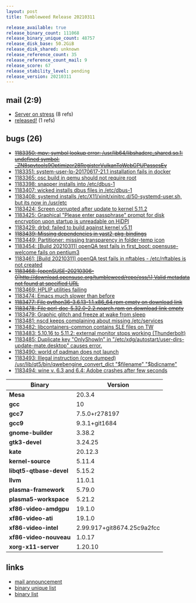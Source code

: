 ```yaml
---
layout: post
title: Tumbleweed Release 20210311

release_available: true
release_binary_count: 111068
release_binary_unique_count: 48757
release_disk_base: 50.2GiB
release_disk_shared: unknown
release_reference_count: 35
release_reference_count_mail: 9
release_score: 67
release_stability_level: pending
release_version: 20210311
---
```


## mail (2:9)

- [Server on stress](https://github.com/boombatower/tumbleweed-review/issues/10) (8 refs)
- [released!](https://github.com/boombatower/tumbleweed-review/issues/10) (1 refs)

## bugs (26)

<!--more-->

- ~~[1183350: mpv: symbol lookup error: /usr/lib64/libshaderc_shared.so.1: undefined symbol: _ZN8spvtools9Optimizer28RegisterVulkanToWebGPUPassesEv](https://bugzilla.opensuse.org/show_bug.cgi?id=1183350)~~
- [1183351: system-user-lp-20170617-21.1 installation fails in docker](https://bugzilla.opensuse.org/show_bug.cgi?id=1183351)
- [1183365: osc build in qemu should not require root](https://bugzilla.opensuse.org/show_bug.cgi?id=1183365)
- [1183398: snapper installs into /etc/dbus-1](https://bugzilla.opensuse.org/show_bug.cgi?id=1183398)
- [1183407: wicked installs dbus files in /etc/dbus-1](https://bugzilla.opensuse.org/show_bug.cgi?id=1183407)
- [1183408: systemd installs  /etc/X11/xinit/xinitrc.d/50-systemd-user.sh, but its now in /usr/etc](https://bugzilla.opensuse.org/show_bug.cgi?id=1183408)
- [1183424: Screen corrupted after update to kernel 5.11.2](https://bugzilla.opensuse.org/show_bug.cgi?id=1183424)
- [1183425: Graphical "Please enter passphrase" prompt for disk encryption upon startup is unreadable on HiDPI](https://bugzilla.opensuse.org/show_bug.cgi?id=1183425)
- [1183429: drbd: failed to build against kernel v5.11](https://bugzilla.opensuse.org/show_bug.cgi?id=1183429)
- ~~[1183439: Missing dependencies in yast2-pkg-bindings](https://bugzilla.opensuse.org/show_bug.cgi?id=1183439)~~
- [1183449: Partitioner: missing transparency in folder-temp icon](https://bugzilla.opensuse.org/show_bug.cgi?id=1183449)
- [1183454: \[Build 20210311\] openQA test fails in first_boot: opensuse-welcome fails on pentium3](https://bugzilla.opensuse.org/show_bug.cgi?id=1183454)
- [1183461: \[Build 20210311\] openQA test fails in nftables - /etc/nftables is not created](https://bugzilla.opensuse.org/show_bug.cgi?id=1183461)
- ~~[1183468: \[openSUSE-20210306-0|http://download.opensuse.org/tumbleweed/repo/oss/\] Valid metadata not found at specified URL](https://bugzilla.opensuse.org/show_bug.cgi?id=1183468)~~
- [1183469: HPLIP utilities failing](https://bugzilla.opensuse.org/show_bug.cgi?id=1183469)
- [1183474: Emacs much slower than before](https://bugzilla.opensuse.org/show_bug.cgi?id=1183474)
- ~~[1183477: File python36-3.6.13-1.1.x86_64.rpm empty on download link](https://bugzilla.opensuse.org/show_bug.cgi?id=1183477)~~
- ~~[1183478: File perl-doc-5.32.0-2.2.noarch.rpm on download link empty](https://bugzilla.opensuse.org/show_bug.cgi?id=1183478)~~
- [1183479: Graphic glitch and freeze at wake from sleep](https://bugzilla.opensuse.org/show_bug.cgi?id=1183479)
- [1183481: nscd keeps complaining about missing /etc/services](https://bugzilla.opensuse.org/show_bug.cgi?id=1183481)
- [1183482: libcontainers-common contains SLE files on TW](https://bugzilla.opensuse.org/show_bug.cgi?id=1183482)
- [1183483: 5.10.16 to 5.11.2: external monitor stops working (Thunderbolt)](https://bugzilla.opensuse.org/show_bug.cgi?id=1183483)
- [1183485: Duplicate key "OnlyShowIn" in "/etc/xdg/autostart/user-dirs-update-mate.desktop" causes error.](https://bugzilla.opensuse.org/show_bug.cgi?id=1183485)
- [1183490: world of padman does not launch](https://bugzilla.opensuse.org/show_bug.cgi?id=1183490)
- [1183493: Illegal instruction (core dumped) /usr/lib/qt5/bin/qwebengine_convert_dict "$filename" "$bdicname"](https://bugzilla.opensuse.org/show_bug.cgi?id=1183493)
- [1183494: wine v. 6.3 and 6.4: Adobe crashes after few seconds](https://bugzilla.opensuse.org/show_bug.cgi?id=1183494)

Binary | Version
--- | ---
**Mesa** | 20.3.4
**gcc** | 10
**gcc7** | 7.5.0+r278197
**gcc9** | 9.3.1+git1684
**gnome-builder** | 3.38.2
**gtk3-devel** | 3.24.25
**kate** | 20.12.3
**kernel-source** | 5.11.4
**libqt5-qtbase-devel** | 5.15.2
**llvm** | 11.0.1
**plasma-framework** | 5.79.0
**plasma5-workspace** | 5.21.2
**xf86-video-amdgpu** | 19.1.0
**xf86-video-ati** | 19.1.0
**xf86-video-intel** | 2.99.917+git8674.25c9a2fcc
**xf86-video-nouveau** | 1.0.17
**xorg-x11-server** | 1.20.10

## links

- [mail announcement](https://github.com/boombatower/tumbleweed-review/issues/10)
- [binary unique list](http://download.opensuse.org/history/20210311/rpm.unique.list)
- [binary list](http://download.opensuse.org/history/20210311/rpm.list)
